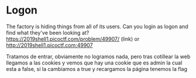 # Logon

The factory is hiding things from all of its users. Can you login as logon and find what they've been looking at? https://2019shell1.picoctf.com/problem/49907/ (link) or http://2019shell1.picoctf.com:49907

Tratamos de entrar, obviamente no logramos nada, pero tras cotillear la web llegamos a las cookies y vemos que hay una cookie que es admin la cual esta a false, si la cambiamos a true y recargamos la página tenemos la flag
